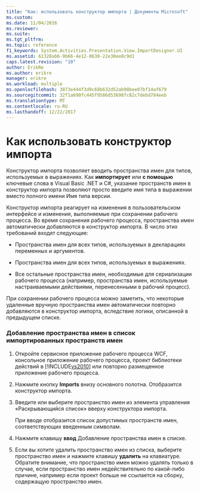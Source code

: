 ```yaml
---
title: "Как: использовать конструктор импорта | Документы Microsoft"
ms.custom: 
ms.date: 11/04/2016
ms.reviewer: 
ms.suite: 
ms.tgt_pltfrm: 
ms.topic: reference
f1_keywords: System.Activities.Presentation.View.ImportDesigner.UI
ms.assetid: 61328ab6-9b66-4e12-8630-22e30ee8c9d1
caps.latest.revision: "10"
author: ErikRe
ms.author: erikre
manager: erikre
ms.workload: multiple
ms.openlocfilehash: 3873e444f3d9c68b632d52ab98bee07bf14af679
ms.sourcegitcommit: 32f1a690fc445f9586d53698fc82c7debd784eeb
ms.translationtype: MT
ms.contentlocale: ru-RU
ms.lasthandoff: 12/22/2017
---
```

# <a name="how-to-use-the-imports-designer"></a>Как использовать конструктор импорта
Конструктор импорта позволяет вводить пространства имен для типов, используемых в выражениях. Как **импортирует** или **с помощью** ключевые слова в Visual Basic .NET и C#, указание пространств имен в конструктор импорта позволяют просто введите имя типа в выражении вместо полного имени Имя типа версии.  
  
 Конструктор импорта реагирует на изменения в пользовательском интерфейсе и изменения, выполняемые при сохранении рабочего процесса. Во время сохранения рабочего процесса, пространства имен автоматически добавляются в конструктор импорта. В число этих требований входят следующие:  
  
-   Пространства имен для всех типов, используемых в декларациях переменных и аргументов.  
  
-   Пространства имен для всех типов, используемых в выражениях.  
  
-   Все остальные пространства имен, необходимые для сериализации рабочего процесса (например, пространства имен, используемые настраиваемыми действиями, перенесенными в рабочий процесс).  
  
 При сохранении рабочего процесса можно заметить, что некоторые удаленные вручную пространства имен автоматически повторно добавляются в конструктор импорта, вследствие логики, описанной в предыдущем списке.  
  
### <a name="to-add-a-namespace-to-the-list-of-imported-namespaces"></a>Добавление пространства имен в список импортированных пространств имен  
  
1.  Откройте сервисное приложение рабочего процесса WCF, консольное приложение рабочего процесса, проект библиотеки действий в [!INCLUDE[vs2010](../misc/includes/vs2010_md.md)] или повторно размещенное приложение рабочего процесса.  
  
2.  Нажмите кнопку **Imports** внизу основного полотна. Отобразится конструктор импорта.  
  
3.  Введите или выберите пространство имен из элемента управления «Раскрывающийся список» вверху конструктора импорта.  
  
     При вводе отобразится список допустимых пространств имен, соответствующих введенным символам.  
  
4.  Нажмите клавишу **ввод** Добавление пространства имен в списке.  
  
5.  Если вы хотите удалить пространство имен из списка, выберите пространство имен и нажмите клавишу **удалить** на клавиатуре. Обратите внимание, что пространство имен можно удалять только в случае, если пространство имен недействительно по какой-либо причине, например если проект больше не ссылается на сборку, содержащую пространство имен.